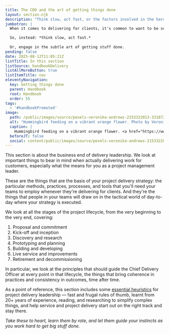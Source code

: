 ```yaml
---
title: The CDO and the art of getting things done
layout: section.njk
description: "Think slow, act fast, or the factors involved in the hard work of getting stuff done"
jumbotron: |
  When it comes to delivering for clients, it's common to want to be seen doing things, being busy, making stuff happen. But that's the straight and easy road to Problemsville.

  So, instead: *think slow, act fast.*
  
  Or, engage in the subtle art of getting stuff done.
pending: false
date: 2025-08-12T11:05:21Z
listTitle: In this section
listSource: handbookDelivery
listAllMoreButton: true
listItemTitle: nav
eleventyNavigation:
  key: Getting things done
  parent: Handbook
  root: Handbook
  order: 55
tags:
  - '#handbookPromoted'
image:
  path: /public/images/source/pexels-veronika-andrews-2153322013-33187253.jpg
  alt: "Hummingbird feeding on a vibrant orange flower. Photo by Veronika Andrews on Pexels."
  caption: |
    Hummingbird feeding on a vibrant orange flower. <a href="https://www.pexels.com/photo/hummingbird-feeding-on-vibrant-orange-flower-33187253/" target="_blank" rel="noopener">Photo</a> by <a href="https://www.pexels.com/@veronika-andrews-2153322013/" target="_blank" rel="noopener">Veronika Andrews</a> on Pexels.
  beforeJT: false
  social: content/public/images/source/pexels-veronika-andrews-2153322013-33187253.jpg
---
```


This section is about the business end of delivery leadership. We look at important things to bear in mind when actually delivering work for customers, especially what the means for you as a project management leader.

These are the things that are the basis of your project delivery strategy: the particular methods, practices, processes, and tools that you'll need your teams to employ whenever they're delivering for clients. And they're the things that people in your teams will draw on in the tactical world of day-to-day where your strategy is executed.

We look at all the stages of the project lifecycle, from the very beginning to the very end, covering:

1. Proposal and commitment
2. Kick-off and inception
3. Discovery and research
4. Prototyping and planning
5. Building and developing
6. Live service and improvements
7. Retirement and decommissioning

In particular, we look at the principles that should guide the Chief Delivery Officer at every point in that lifecycle, the things that bring coherence in practices and consistency in outcomes, time after time.

As a point of reference, this section includes some [essential heuristics](/handbook/delivery/heuristics/) for project delivery leadership — fast and frugal rules of thumb, learnt from 20+ years of experience, reading, and researching to simplify complex things, and help service and project delivery start out on the right track and stay there.

*Take these to heart, learn them by rote, and let them guide your instincts as you work hard to get big stuff done.*
